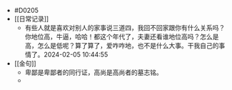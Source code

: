 - #D0205
- [[日常记录]]
	- 有些人就是喜欢对别人的家事说三道四，我回不回家跟你有什么关系吗？你地位高，牛逼，哈哈！都这个年代了，夫妻还看谁地位高吗？怎么是高，怎么是低呢？算了算了，爱咋咋地，也不是什么大事。干我自己的事情了。2024-02-05 10:44:55
- [[金句]]
	- 卑鄙是卑鄙者的同行证，高尚是高尚者的墓志铭。
	-